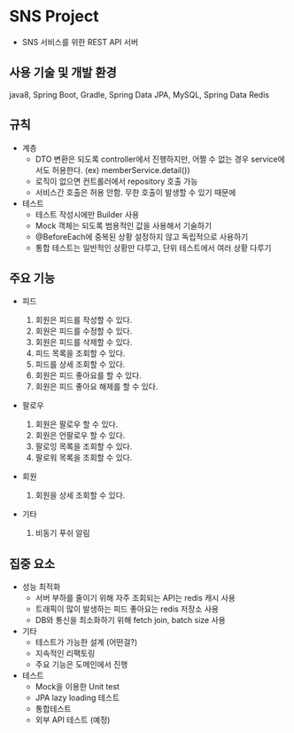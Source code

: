 # SNS Project
- SNS 서비스를 위한 REST API 서버

## 사용 기술 및 개발 환경
java8, Spring Boot, Gradle, Spring Data JPA, MySQL, Spring Data Redis 

## 규칙
- 계층
  + DTO 변환은 되도록 controller에서 진행하지만, 어쩔 수 없는 경우 service에서도 허용한다. (ex) memberService.detail())
  + 로직이 없으면 컨트롤러에서 repository 호출 가능
  + 서비스간 호출은 허용 안함. 무한 호출이 발생할 수 있기 때문에 
- 테스트 
  + 테스트 작성시에만 Builder 사용 
  + Mock 객체는 되도록 범용적인 값을 사용해서 기술하기 
  + @BeforeEach에 중복된 상황 설정하지 않고 독립적으로 사용하기
  + 통합 테스트는 일반적인 상황만 다루고, 단위 테스트에서 여러 상황 다루기 

## 주요 기능 
- 피드
  1. 회원은 피드를 작성할 수 있다. 
  2. 회원은 피드를 수정할 수 있다.
  3. 회원은 피드를 삭제할 수 있다.
  4. 피드 목록을 조회할 수 있다. 
  5. 피드를 상세 조회할 수 있다.
  6. 회원은 피드 좋아요를 할 수 있다.
  7. 회원은 피드 좋아요 해제를 할 수 있다. 
- 팔로우
  1. 회원은 팔로우 할 수 있다.
  2. 회원은 언팔로우 할 수 있다.
  3. 팔로잉 목록을 조회할 수 있다. 
  4. 팔로워 목록을 조회할 수 있다. 
- 회원  
  1. 회원을 상세 조회할 수 있다. 
    
- 기타   
  1. 비동기 푸쉬 알림

## 집중 요소 
- 성능 최적화 
  + 서버 부하를 줄이기 위해 자주 조회되는 API는 redis 캐시 사용
  + 트래픽이 많이 발생하는 피드 좋아요는 redis 저장소 사용
  + DB와 통신을 최소화하기 위해 fetch join, batch size 사용 
- 기타     
  + 테스트가 가능한 설계 (어떤걸?)
  + 지속적인 리팩토링 
  + 주요 기능은 도메인에서 진행 
- 테스트 
  + Mock을 이용한 Unit test 
  + JPA lazy loading 테스트
  + 통합테스트  
  + 외부 API 테스트 (예정)
